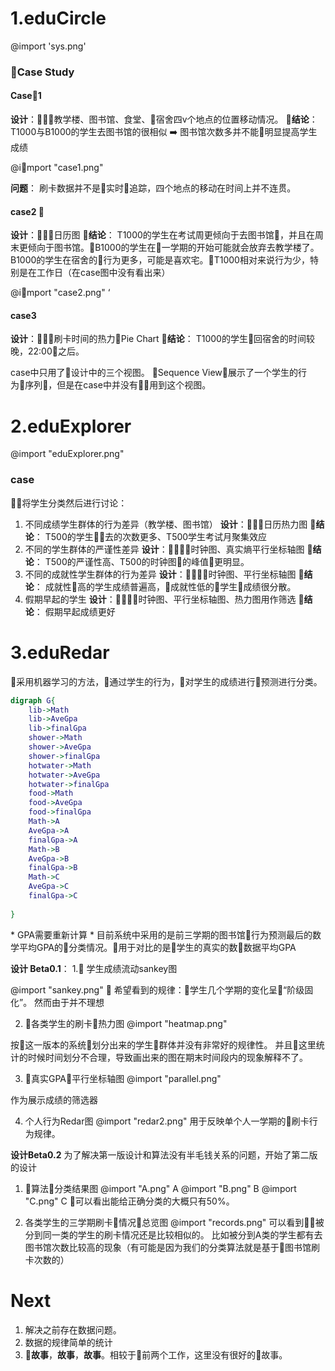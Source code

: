 <!--
 * @Description: In User Settings Edit
 * @Author: your name
 * @Date: 2019-05-08 10:03:14
 * @LastEditTime: 2019-09-10 19:51:35
 * @LastEditors: Please set LastEditors
 -->

# 1.eduCircle 
@import 'sys.png'
### Case Study

#### Case1 
**设计**：教学楼、图书馆、食堂、宿舍四v个地点的位置移动情况。 
**结论**： T1000与B1000的学生去图书馆的很相似 ➡️  图书馆次数多并不能明显提高学生成绩

@import "case1.png"

**问题**： 刷卡数据并不是实时追踪，四个地点的移动在时间上并不连贯。

#### case2 
**设计**：日历图
**结论**： T1000的学生在考试周更倾向于去图书馆，并且在周末更倾向于图书馆。B1000的学生在一学期的开始可能就会放弃去教学楼了。B1000的学生在宿舍的行为更多，可能是喜欢宅。T1000相对来说行为少，特别是在工作日（在case图中没有看出来）

@import "case2.png"
‘
#### case3
**设计**：刷卡时间的热力Pie Chart
**结论**： T1000的学生回宿舍的时间较晚，22:00之后。

case中只用了设计中的三个视图。
Sequence View展示了一个学生的行为序列，但是在case中并没有用到这个视图。

# 2.eduExplorer
@import "eduExplorer.png"

### case
将学生分类然后进行讨论：
1. 不同成绩学生群体的行为差异（教学楼、图书馆）
**设计**：日历热力图
**结论**： T500的学生去的次数更多、T500学生考试月聚集效应
2. 不同的学生群体的严谨性差异
**设计**：时钟图、真实熵平行坐标轴图
**结论**： T500的严谨性高、T500的时钟图的峰值更明显。
3. 不同的成就性学生群体的行为差异
**设计**：时钟图、平行坐标轴图
**结论**： 成就性高的学生成绩普遍高，成就性低的学生成绩很分散。
4. 假期早起的学生
**设计**：时钟图、平行坐标轴图、热力图用作筛选
**结论**： 假期早起成绩更好

# 3.eduRedar
采用机器学习的方法，通过学生的行为，对学生的成绩进行预测进行分类。
```dot
digraph G{
    lib->Math
    lib->AveGpa
    lib->finalGpa
    shower->Math
    shower->AveGpa
    shower->finalGpa
    hotwater->Math
    hotwater->AveGpa
    hotwater->finalGpa
    food->Math
    food->AveGpa
    food->finalGpa
    Math->A
    AveGpa->A
    finalGpa->A
    Math->B
    AveGpa->B
    finalGpa->B
    Math->C
    AveGpa->C
    finalGpa->C
    
}
```
\* GPA需要重新计算
\* 目前系统中采用的是前三学期的图书馆行为预测最后的数学平均GPA的分类情况。用于对比的是学生的真实的数数据平均GPA

 **设计 Beta0.1**：
 1. 学生成绩流动sankey图

@import "sankey.png"
 
希望看到的规律：学生几个学期的变化呈“阶级固化”。
然而由于并不理想

2. 各类学生的刷卡热力图
@import "heatmap.png"

按这一版本的系统划分出来的学生群体并没有非常好的规律性。
并且这里统计的时候时间划分不合理，导致画出来的图在期末时间段内的现象解释不了。

3. 真实GPA平行坐标轴图
@import "parallel.png"

作为展示成绩的筛选器

4. 个人行为Redar图
@import "redar2.png"
用于反映单个人一学期的刷卡行为规律。


**设计Beta0.2**
为了解决第一版设计和算法没有半毛钱关系的问题，开始了第二版的设计

1. 算法分类结果图
@import "A.png"
A
@import "B.png"
B
@import "C.png"
C
可以看出能给正确分类的大概只有50%。

2. 各类学生的三学期刷卡情况总览图
@import "records.png"
可以看到被分到同一类的学生的刷卡情况还是比较相似的。
比如被分到A类的学生都有去图书馆次数比较高的现象（有可能是因为我们的分类算法就是基于图书馆刷卡次数的）

# Next
1. 解决之前存在数据问题。
2. 数据的规律简单的统计
3. **故事**，**故事**，**故事**。相较于前两个工作，这里没有很好的故事。